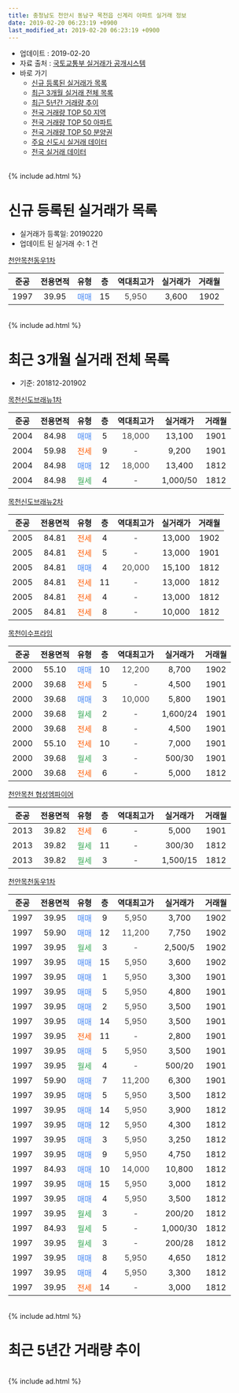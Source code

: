 ```yaml
---
title: 충청남도 천안시 동남구 목천읍 신계리 아파트 실거래 정보
date: 2019-02-20 06:23:19 +0900
last_modified_at: 2019-02-20 06:23:19 +0900
---
```


* 업데이트 : 2019-02-20
* 자료 출처 : [국토교통부 실거래가 공개시스템](http://rt.molit.go.kr)
* 바로 가기
    * [신규 등록된 실거래가 목록](#신규-등록된-실거래가-목록)
    * [최근 3개월 실거래 전체 목록](#최근-3개월-실거래-전체-목록)
    * [최근 5년간 거래량 추이](#최근-5년간-거래량-추이)
    * [전국 거래량 TOP 50 지역](https://inasie.github.io/apt-trade-info/최근-3개월-전국에서-가장-거래가-많이-발생한-지역)
    * [전국 거래량 TOP 50 아파트](https://inasie.github.io/apt-trade-info/최근-3개월-전국에서-가장-거래가-많이-발생한-아파트)
    * [전국 거래량 TOP 50 분양권](https://inasie.github.io/apt-trade-info/최근-3개월-전국에서-가장-거래가-많이-발생한-분양권)
    * [주요 신도시 실거래 데이터](https://inasie.github.io/apt-trade-info/주요-신도시)
    * [전국 실거래 데이터](https://inasie.github.io/apt-trade-info/전국)
<br>
{% include ad.html %}
<br>

# 신규 등록된 실거래가 목록
* 실거래가 등록일: 20190220
* 업데이트 된 실거래 수: 1 건


[천안목천동우1차](https://search.naver.com/search.naver?query=%EC%B6%A9%EC%B2%AD%EB%82%A8%EB%8F%84+%EC%B2%9C%EC%95%88%EC%8B%9C+%EB%8F%99%EB%82%A8%EA%B5%AC+%EB%AA%A9%EC%B2%9C%EC%9D%8D+%EC%8B%A0%EA%B3%84%EB%A6%AC+%EC%B2%9C%EC%95%88%EB%AA%A9%EC%B2%9C%EB%8F%99%EC%9A%B01%EC%B0%A8)

|준공|전용면적|유형|층|역대최고가|실거래가|거래월|
|:---:|:---:|:---:|:---:|:---:|:---:|:---:|
|1997|39.95|<span style="color:#4285f3">매매</span>|15|<span style="color:#444444">5,950</span>|3,600|1902|


<br>
{% include ad.html %}
<br>

# 최근 3개월 실거래 전체 목록
* 기준: 201812-201902


[목천신도브래뉴1차](https://search.naver.com/search.naver?query=%EC%B6%A9%EC%B2%AD%EB%82%A8%EB%8F%84+%EC%B2%9C%EC%95%88%EC%8B%9C+%EB%8F%99%EB%82%A8%EA%B5%AC+%EB%AA%A9%EC%B2%9C%EC%9D%8D+%EC%8B%A0%EA%B3%84%EB%A6%AC+%EB%AA%A9%EC%B2%9C%EC%8B%A0%EB%8F%84%EB%B8%8C%EB%9E%98%EB%89%B41%EC%B0%A8)

|준공|전용면적|유형|층|역대최고가|실거래가|거래월|
|:---:|:---:|:---:|:---:|:---:|:---:|:---:|
|2004|84.98|<span style="color:#4285f3">매매</span>|5|<span style="color:#444444">18,000</span>|13,100|1901|
|2004|59.98|<span style="color:#ff5a00">전세</span>|9|<span style="color:#444444">-</span>|9,200|1901|
|2004|84.98|<span style="color:#4285f3">매매</span>|12|<span style="color:#444444">18,000</span>|13,400|1812|
|2004|84.98|<span style="color:#34a853">월세</span>|4|<span style="color:#444444">-</span>|1,000/50|1812|

[목천신도브래뉴2차](https://search.naver.com/search.naver?query=%EC%B6%A9%EC%B2%AD%EB%82%A8%EB%8F%84+%EC%B2%9C%EC%95%88%EC%8B%9C+%EB%8F%99%EB%82%A8%EA%B5%AC+%EB%AA%A9%EC%B2%9C%EC%9D%8D+%EC%8B%A0%EA%B3%84%EB%A6%AC+%EB%AA%A9%EC%B2%9C%EC%8B%A0%EB%8F%84%EB%B8%8C%EB%9E%98%EB%89%B42%EC%B0%A8)

|준공|전용면적|유형|층|역대최고가|실거래가|거래월|
|:---:|:---:|:---:|:---:|:---:|:---:|:---:|
|2005|84.81|<span style="color:#ff5a00">전세</span>|4|<span style="color:#444444">-</span>|13,000|1902|
|2005|84.81|<span style="color:#ff5a00">전세</span>|5|<span style="color:#444444">-</span>|13,000|1901|
|2005|84.81|<span style="color:#4285f3">매매</span>|4|<span style="color:#444444">20,000</span>|15,100|1812|
|2005|84.81|<span style="color:#ff5a00">전세</span>|11|<span style="color:#444444">-</span>|13,000|1812|
|2005|84.81|<span style="color:#ff5a00">전세</span>|4|<span style="color:#444444">-</span>|13,000|1812|
|2005|84.81|<span style="color:#ff5a00">전세</span>|8|<span style="color:#444444">-</span>|10,000|1812|

[목천이수프라임](https://search.naver.com/search.naver?query=%EC%B6%A9%EC%B2%AD%EB%82%A8%EB%8F%84+%EC%B2%9C%EC%95%88%EC%8B%9C+%EB%8F%99%EB%82%A8%EA%B5%AC+%EB%AA%A9%EC%B2%9C%EC%9D%8D+%EC%8B%A0%EA%B3%84%EB%A6%AC+%EB%AA%A9%EC%B2%9C%EC%9D%B4%EC%88%98%ED%94%84%EB%9D%BC%EC%9E%84)

|준공|전용면적|유형|층|역대최고가|실거래가|거래월|
|:---:|:---:|:---:|:---:|:---:|:---:|:---:|
|2000|55.10|<span style="color:#4285f3">매매</span>|10|<span style="color:#444444">12,200</span>|8,700|1902|
|2000|39.68|<span style="color:#ff5a00">전세</span>|5|<span style="color:#444444">-</span>|4,500|1901|
|2000|39.68|<span style="color:#4285f3">매매</span>|3|<span style="color:#444444">10,000</span>|5,800|1901|
|2000|39.68|<span style="color:#34a853">월세</span>|2|<span style="color:#444444">-</span>|1,600/24|1901|
|2000|39.68|<span style="color:#ff5a00">전세</span>|8|<span style="color:#444444">-</span>|4,500|1901|
|2000|55.10|<span style="color:#ff5a00">전세</span>|10|<span style="color:#444444">-</span>|7,000|1901|
|2000|39.68|<span style="color:#34a853">월세</span>|3|<span style="color:#444444">-</span>|500/30|1901|
|2000|39.68|<span style="color:#ff5a00">전세</span>|6|<span style="color:#444444">-</span>|5,000|1812|

[천안목천 협성엠파이어](https://search.naver.com/search.naver?query=%EC%B6%A9%EC%B2%AD%EB%82%A8%EB%8F%84+%EC%B2%9C%EC%95%88%EC%8B%9C+%EB%8F%99%EB%82%A8%EA%B5%AC+%EB%AA%A9%EC%B2%9C%EC%9D%8D+%EC%8B%A0%EA%B3%84%EB%A6%AC+%EC%B2%9C%EC%95%88%EB%AA%A9%EC%B2%9C+%ED%98%91%EC%84%B1%EC%97%A0%ED%8C%8C%EC%9D%B4%EC%96%B4)

|준공|전용면적|유형|층|역대최고가|실거래가|거래월|
|:---:|:---:|:---:|:---:|:---:|:---:|:---:|
|2013|39.82|<span style="color:#ff5a00">전세</span>|6|<span style="color:#444444">-</span>|5,000|1901|
|2013|39.82|<span style="color:#34a853">월세</span>|11|<span style="color:#444444">-</span>|300/30|1812|
|2013|39.82|<span style="color:#34a853">월세</span>|3|<span style="color:#444444">-</span>|1,500/15|1812|

[천안목천동우1차](https://search.naver.com/search.naver?query=%EC%B6%A9%EC%B2%AD%EB%82%A8%EB%8F%84+%EC%B2%9C%EC%95%88%EC%8B%9C+%EB%8F%99%EB%82%A8%EA%B5%AC+%EB%AA%A9%EC%B2%9C%EC%9D%8D+%EC%8B%A0%EA%B3%84%EB%A6%AC+%EC%B2%9C%EC%95%88%EB%AA%A9%EC%B2%9C%EB%8F%99%EC%9A%B01%EC%B0%A8)

|준공|전용면적|유형|층|역대최고가|실거래가|거래월|
|:---:|:---:|:---:|:---:|:---:|:---:|:---:|
|1997|39.95|<span style="color:#4285f3">매매</span>|9|<span style="color:#444444">5,950</span>|3,700|1902|
|1997|59.90|<span style="color:#4285f3">매매</span>|12|<span style="color:#444444">11,200</span>|7,750|1902|
|1997|39.95|<span style="color:#34a853">월세</span>|3|<span style="color:#444444">-</span>|2,500/5|1902|
|1997|39.95|<span style="color:#4285f3">매매</span>|15|<span style="color:#444444">5,950</span>|3,600|1902|
|1997|39.95|<span style="color:#4285f3">매매</span>|1|<span style="color:#444444">5,950</span>|3,300|1901|
|1997|39.95|<span style="color:#4285f3">매매</span>|5|<span style="color:#444444">5,950</span>|4,800|1901|
|1997|39.95|<span style="color:#4285f3">매매</span>|2|<span style="color:#444444">5,950</span>|3,500|1901|
|1997|39.95|<span style="color:#4285f3">매매</span>|14|<span style="color:#444444">5,950</span>|3,500|1901|
|1997|39.95|<span style="color:#ff5a00">전세</span>|11|<span style="color:#444444">-</span>|2,800|1901|
|1997|39.95|<span style="color:#4285f3">매매</span>|5|<span style="color:#444444">5,950</span>|3,500|1901|
|1997|39.95|<span style="color:#34a853">월세</span>|4|<span style="color:#444444">-</span>|500/20|1901|
|1997|59.90|<span style="color:#4285f3">매매</span>|7|<span style="color:#444444">11,200</span>|6,300|1901|
|1997|39.95|<span style="color:#4285f3">매매</span>|5|<span style="color:#444444">5,950</span>|3,500|1812|
|1997|39.95|<span style="color:#4285f3">매매</span>|14|<span style="color:#444444">5,950</span>|3,900|1812|
|1997|39.95|<span style="color:#4285f3">매매</span>|12|<span style="color:#444444">5,950</span>|4,300|1812|
|1997|39.95|<span style="color:#4285f3">매매</span>|3|<span style="color:#444444">5,950</span>|3,250|1812|
|1997|39.95|<span style="color:#4285f3">매매</span>|9|<span style="color:#444444">5,950</span>|4,750|1812|
|1997|84.93|<span style="color:#4285f3">매매</span>|10|<span style="color:#444444">14,000</span>|10,800|1812|
|1997|39.95|<span style="color:#4285f3">매매</span>|15|<span style="color:#444444">5,950</span>|3,000|1812|
|1997|39.95|<span style="color:#4285f3">매매</span>|4|<span style="color:#444444">5,950</span>|3,500|1812|
|1997|39.95|<span style="color:#34a853">월세</span>|3|<span style="color:#444444">-</span>|200/20|1812|
|1997|84.93|<span style="color:#34a853">월세</span>|5|<span style="color:#444444">-</span>|1,000/30|1812|
|1997|39.95|<span style="color:#34a853">월세</span>|3|<span style="color:#444444">-</span>|200/28|1812|
|1997|39.95|<span style="color:#4285f3">매매</span>|8|<span style="color:#444444">5,950</span>|4,650|1812|
|1997|39.95|<span style="color:#4285f3">매매</span>|4|<span style="color:#444444">5,950</span>|3,300|1812|
|1997|39.95|<span style="color:#ff5a00">전세</span>|14|<span style="color:#444444">-</span>|3,000|1812|


<br>
{% include ad.html %}
<br>

# 최근 5년간 거래량 추이


<div style="width:100%;">
    <canvas id="deal_progress" height="200"></canvas>
</div>

<script>
new Chart(document.getElementById("deal_progress"), {
    type: 'line',
    data: {
        labels: ['201402','201403','201404','201405','201406','201407','201408','201409','201410','201411','201412','201501','201502','201503','201504','201505','201506','201507','201508','201509','201510','201511','201512','201601','201602','201603','201604','201605','201606','201607','201608','201609','201610','201611','201612','201701','201702','201703','201704','201705','201706','201707','201708','201709','201710','201711','201712','201801','201802','201803','201804','201805','201806','201807','201808','201809','201810','201811','201812','201901','201902'],
        datasets: [{
            label: '매매',
            pointRadius: 1,
            data: [33, 60, 56, 36, 42, 49, 63, 64, 58, 39, 32, 31, 38, 62, 60, 44, 40, 30, 36, 39, 28, 25, 25, 11, 17, 23, 31, 24, 21, 22, 24, 24, 30, 28, 36, 20, 26, 34, 19, 23, 23, 24, 27, 19, 26, 19, 15, 17, 13, 20, 27, 14, 19, 10, 14, 17, 15, 17, 12, 8, 4],
            borderColor: "rgba(255, 201, 14, 1)",
            backgroundColor: "rgba(255, 201, 14, 0.5)",
            fill: false,
            lineTension: 0
        },{
            label: '전월세',
            pointRadius: 1,
            data: [66, 67, 66, 46, 42, 30, 49, 59, 49, 26, 22, 26, 36, 52, 27, 34, 39, 39, 28, 38, 39, 34, 29, 31, 30, 43, 37, 28, 19, 23, 26, 22, 36, 23, 18, 23, 40, 35, 22, 23, 15, 25, 27, 19, 13, 19, 27, 14, 28, 25, 15, 18, 32, 24, 23, 14, 21, 18, 11, 10, 2],
            borderColor: "rgba(0, 141, 185, 1)",
            backgroundColor: "rgba(0, 141, 185, 0.5)",
            fill: false,
            lineTension: 0
        }
        ]
    },
    options: {
        responsive: true,
        title: {
            display: false
        },
        tooltips: {
            mode: 'index',
            intersect: false
        },
        hover: {
            mode: 'nearest',
            intersect: true
        },
        scales: {
            xAxes: [{
                display: true,
                scaleLabel: {
                    display: true,
                    labelString: '년/월'
                }
            }],
            yAxes: [{
                display: true,
                ticks: {
                    suggestedMin: 0,
                },
                scaleLabel: {
                    display: true,
                    labelString: '실거래 수'
                }
            }]
        }
    }
});

</script>


<br>
{% include ad.html %}
<br>

